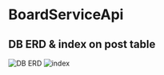 # BoardServiceApi


## DB ERD & index on post table

![DB ERD](https://github.com/youngandmini/BoardServiceApi/assets/80088671/3ab23296-94f6-4bf7-9f39-940616eb3a33)
![index](https://github.com/youngandmini/BoardServiceApi/assets/80088671/d0561486-b146-4498-b911-ebafdc20f7b8)
